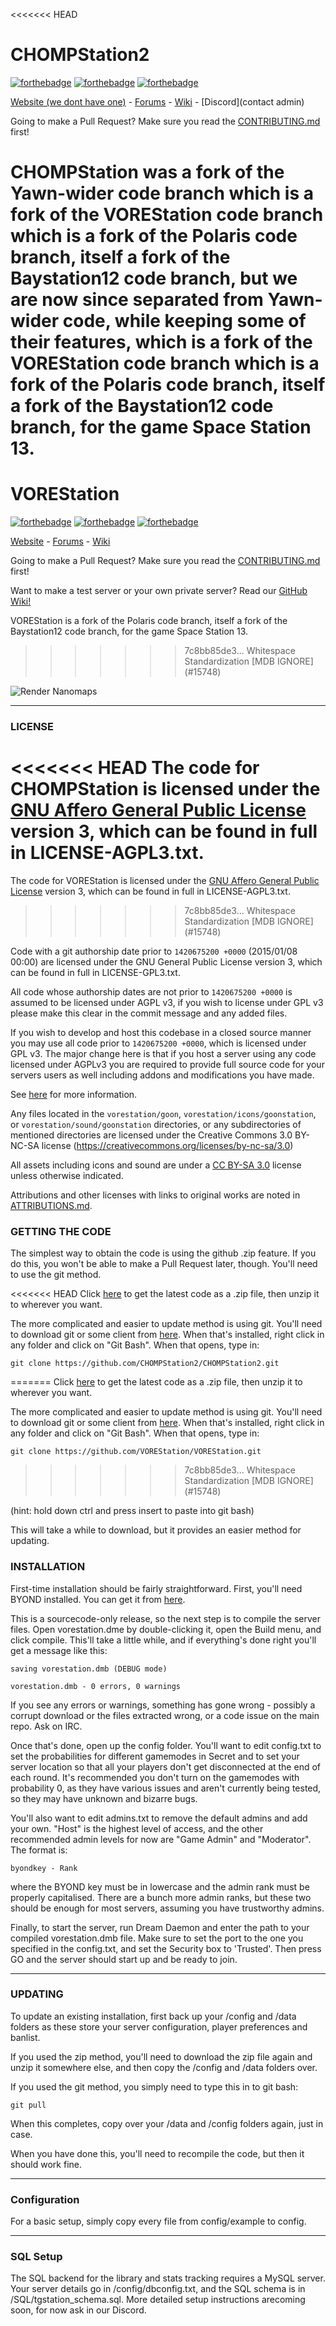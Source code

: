 <<<<<<< HEAD
# CHOMPStation2

[![forthebadge](http://forthebadge.com/images/badges/60-percent-of-the-time-works-every-time.svg)](http://forthebadge.com) [![forthebadge](http://forthebadge.com/images/badges/compatibility-club-penguin.svg)](http://forthebadge.com) [![forthebadge](http://forthebadge.com/images/badges/no-ragrets.svg)](http://forthebadge.com)

[Website (we dont have one)](https://www.youtube.com/watch?v=oHg5SJYRHA0) - [Forums](hhttps://forums.chompstation13.net/index.php) - [Wiki](https://wiki.chompstation13.net/index.php?title=Main_Page) - [Discord](contact admin)

Going to make a Pull Request? Make sure you read the [CONTRIBUTING.md](.github/CONTRIBUTING.md) first!

CHOMPStation was a fork of the Yawn-wider code branch which is a fork of the VOREStation code branch which is a fork of the Polaris code branch, itself a fork of the Baystation12 code branch, but we are now since separated from Yawn-wider code, while keeping some of their features, which is a fork of the VOREStation code branch which is a fork of the Polaris code branch, itself a fork of the Baystation12 code branch, for the game Space Station 13.
=======
# VOREStation

[![forthebadge](http://forthebadge.com/images/badges/60-percent-of-the-time-works-every-time.svg)](http://forthebadge.com) [![forthebadge](http://forthebadge.com/images/badges/compatibility-club-penguin.svg)](http://forthebadge.com) [![forthebadge](http://forthebadge.com/images/badges/no-ragrets.svg)](http://forthebadge.com)

[Website](https://vore-station.net) - [Forums](https://forum.vore-station.net/) - [Wiki](https://wiki.vore-station.net/)

Going to make a Pull Request? Make sure you read the [CONTRIBUTING.md](.github/CONTRIBUTING.md) first!

Want to make a test server or your own private server? Read our [GitHub Wiki!](https://github.com/VOREStation/VOREStation/wiki)

VOREStation is a fork of the Polaris code branch, itself a fork of the Baystation12 code branch, for the game Space Station 13.
>>>>>>> 7c8bb85de3... Whitespace Standardization [MDB IGNORE] (#15748)

![Render Nanomaps](https://github.com/VOREStation/VOREStation/workflows/Render%20Nanomaps/badge.svg)

---

### LICENSE
<<<<<<< HEAD
The code for CHOMPStation is licensed under the [GNU Affero General Public License](http://www.gnu.org/licenses/agpl.html) version 3, which can be found in full in LICENSE-AGPL3.txt.
=======
The code for VOREStation is licensed under the [GNU Affero General Public License](http://www.gnu.org/licenses/agpl.html) version 3, which can be found in full in LICENSE-AGPL3.txt.
>>>>>>> 7c8bb85de3... Whitespace Standardization [MDB IGNORE] (#15748)

Code with a git authorship date prior to `1420675200 +0000` (2015/01/08 00:00) are licensed under the GNU General Public License version 3, which can be found in full in LICENSE-GPL3.txt.

All code whose authorship dates are not prior to `1420675200 +0000` is assumed to be licensed under AGPL v3, if you wish to license under GPL v3 please make this clear in the commit message and any added files.

If you wish to develop and host this codebase in a closed source manner you may use all code prior to `1420675200 +0000`, which is licensed under GPL v3.  The major change here is that if you host a server using any code licensed under AGPLv3 you are required to provide full source code for your servers users as well including addons and modifications you have made.

See [here](https://www.gnu.org/licenses/why-affero-gpl.html) for more information.

Any files located in the
`vorestation/goon`,
`vorestation/icons/goonstation`, or
`vorestation/sound/goonstation`
directories, or any subdirectories of mentioned directories are licensed under the
Creative Commons 3.0 BY-NC-SA license
(https://creativecommons.org/licenses/by-nc-sa/3.0)

All assets including icons and sound are under a [CC BY-SA 3.0](http://creativecommons.org/licenses/by-sa/3.0/) license unless otherwise indicated.

Attributions and other licenses with links to original works are noted in [ATTRIBUTIONS.md](./ATTRIBUTIONS.md).

### GETTING THE CODE
The simplest way to obtain the code is using the github .zip feature. If you do this, you won't be able to make a Pull Request later, though. You'll need to use the git method.

<<<<<<< HEAD
Click [here](https://github.com/CHOMPStation2/CHOMPStation2/archive/master.zip) to get the latest code as a .zip file, then unzip it to wherever you want.

The more complicated and easier to update method is using git.  You'll need to download git or some client from [here](http://git-scm.com/).  When that's installed, right click in any folder and click on "Git Bash".  When that opens, type in:

    git clone https://github.com/CHOMPStation2/CHOMPStation2.git
=======
Click [here](https://github.com/VOREStation/VOREStation/archive/master.zip) to get the latest code as a .zip file, then unzip it to wherever you want.

The more complicated and easier to update method is using git.  You'll need to download git or some client from [here](http://git-scm.com/).  When that's installed, right click in any folder and click on "Git Bash".  When that opens, type in:

    git clone https://github.com/VOREStation/VOREStation.git
>>>>>>> 7c8bb85de3... Whitespace Standardization [MDB IGNORE] (#15748)

(hint: hold down ctrl and press insert to paste into git bash)

This will take a while to download, but it provides an easier method for updating.

### INSTALLATION

First-time installation should be fairly straightforward.  First, you'll need BYOND installed.  You can get it from [here](http://www.byond.com/).

This is a sourcecode-only release, so the next step is to compile the server files.  Open vorestation.dme by double-clicking it, open the Build menu, and click compile.  This'll take a little while, and if everything's done right you'll get a message like this:

    saving vorestation.dmb (DEBUG mode)

    vorestation.dmb - 0 errors, 0 warnings

If you see any errors or warnings, something has gone wrong - possibly a corrupt download or the files extracted wrong, or a code issue on the main repo.  Ask on IRC.

Once that's done, open up the config folder.  You'll want to edit config.txt to set the probabilities for different gamemodes in Secret and to set your server location so that all your players don't get disconnected at the end of each round.  It's recommended you don't turn on the gamemodes with probability 0, as they have various issues and aren't currently being tested, so they may have unknown and bizarre bugs.

You'll also want to edit admins.txt to remove the default admins and add your own.  "Host" is the highest level of access, and the other recommended admin levels for now are "Game Admin" and "Moderator".  The format is:

    byondkey - Rank

where the BYOND key must be in lowercase and the admin rank must be properly capitalised.  There are a bunch more admin ranks, but these two should be enough for most servers, assuming you have trustworthy admins.

Finally, to start the server, run Dream Daemon and enter the path to your compiled vorestation.dmb file.  Make sure to set the port to the one you  specified in the config.txt, and set the Security box to 'Trusted'.  Then press GO and the server should start up and be ready to join.

---

### UPDATING

To update an existing installation, first back up your /config and /data folders
as these store your server configuration, player preferences and banlist.

If you used the zip method, you'll need to download the zip file again and unzip it somewhere else, and then copy the /config and /data folders over.

If you used the git method, you simply need to type this in to git bash:

    git pull

When this completes, copy over your /data and /config folders again, just in case.

When you have done this, you'll need to recompile the code, but then it should work fine.

---

### Configuration

For a basic setup, simply copy every file from config/example to config.

---

### SQL Setup

The SQL backend for the library and stats tracking requires a MySQL server.  Your server details go in /config/dbconfig.txt, and the SQL schema is in /SQL/tgstation_schema.sql.  More detailed setup instructions arecoming soon, for now ask in our Discord.

